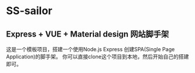 # SS-sailor

## Express + VUE + Material design 网站脚手架

这是一个模板项目，搭建一个使用Node.js Express 创建SPA(Single Page Application)的脚手架。
你可以直接clone这个项目到本地，然后开始自己的搭建即可。
